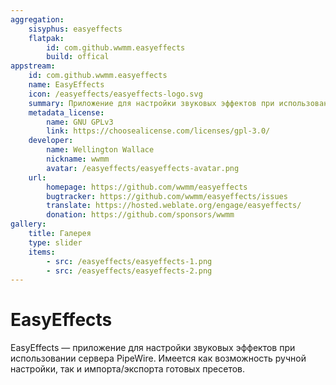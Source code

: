 ```yaml
---
aggregation:
    sisyphus: easyeffects
    flatpak:
        id: com.github.wwmm.easyeffects
        build: offical
appstream:
    id: com.github.wwmm.easyeffects
    name: EasyEffects
    icon: /easyeffects/easyeffects-logo.svg
    summary: Приложение для настройки звуковых эффектов при использовании сервера PipeWire.
    metadata_license:
        name: GNU GPLv3
        link: https://choosealicense.com/licenses/gpl-3.0/
    developer:
        name: Wellington Wallace
        nickname: wwmm
        avatar: /easyeffects/easyeffects-avatar.png
    url:
        homepage: https://github.com/wwmm/easyeffects
        bugtracker: https://github.com/wwmm/easyeffects/issues
        translate: https://hosted.weblate.org/engage/easyeffects/
        donation: https://github.com/sponsors/wwmm
gallery:
    title: Галерея
    type: slider
    items:
        - src: /easyeffects/easyeffects-1.png
        - src: /easyeffects/easyeffects-2.png
---
```


# EasyEffects

EasyEffects — приложение для настройки звуковых эффектов при использовании сервера PipeWire. Имеется как возможность ручной настройки, так и импорта/экспорта готовых пресетов.

<AGWGallery />
<!--@include: @apps/_parts/install/content-repo.md-->
<!--@include: @apps/_parts/install/content-flatpak.md-->
